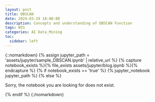 ```yaml
---
layout: post
title: DBSCAN 
date: 2024-03-29 18:00:00
description: Concepts and understanding of DBSCAN Function
tags: WIS
categories: AI Data_Mining
toc:
  sidebar: left
---
```


{::nomarkdown}
{% assign jupyter_path = 'assets/jupyter/sample_DBSCAN.ipynb' | relative_url %}
{% capture notebook_exists %}{% file_exists assets/jupyter/blog.ipynb %}{% endcapture %}
{% if notebook_exists == 'true' %}
  {% jupyter_notebook jupyter_path %}
{% else %}
  <p>Sorry, the notebook you are looking for does not exist.</p>
{% endif %}
{:/nomarkdown}
